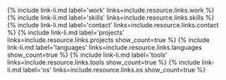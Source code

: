 <ul>
  {% include link-li.md label='work' links=include.resource.links.work %}
  {% include link-li.md label='skills' links=include.resource.links.skills %}
  {% include link-li.md label='contact' links=include.resource.links.contact %}
  {% include link-li.md label='projects' links=include.resource.links.projects show_count=true %}
  {% include link-li.md label='languages' links=include.resource.links.languages show_count=true %}
  {% include link-li.md label='tools' links=include.resource.links.tools show_count=true %}
  {% include link-li.md label='os' links=include.resource.links.os show_count=true %}
</ul>
